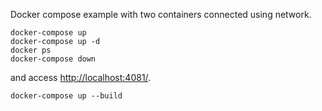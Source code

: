 Docker compose example with two containers connected using network.
```
docker-compose up
docker-compose up -d
docker ps
docker-compose down
```
and access [http://localhost:4081/](http://localhost:4081/).

```
docker-compose up --build
```